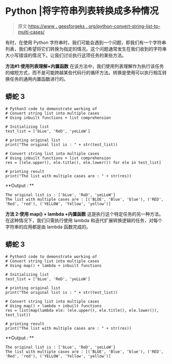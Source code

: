 # Python |将字符串列表转换成多种情况

> 原文:[https://www . geesforgeks . org/python-convert-string-list-to-multi-cases/](https://www.geeksforgeeks.org/python-convert-string-list-into-multiple-cases/)

有时，在使用 Python 字符串时，我们可能会遇到一个问题，即我们有一个字符串列表，我们希望将它们转换为指定的情况。这个问题通常发生在我们收到的字符串大小写错误的情况下。让我们讨论执行这项任务的某些方法。

**方法#1:使用列表理解+内置函数**
在该方法中，我们使用列表理解作为执行该任务的缩短方式，而不是可能跨越某些代码行的循环方法。转换是使用可以执行相互转换任务的通用内置函数进行的。

## 蟒蛇 3

```
# Python3 code to demonstrate working of
# Convert string list into multiple cases
# Using inbuilt functions + list comprehension

# Initializing list
test_list = ['bLue', 'ReD', 'yeLLoW']

# printing original list
print("The original list is : " + str(test_list))

# Convert string list into multiple cases
# Using inbuilt functions + list comprehension
res = [(ele.upper(), ele.title(), ele.lower()) for ele in test_list]

# printing result
print("The list with multiple cases are : " + str(res))
```

**Output : **

```
The original list is : ['bLue', 'ReD', 'yeLLoW']
The list with multiple cases are : [('BLUE', 'Blue', 'blue'), ('RED', 'Red', 'red'), ('YELLOW', 'Yellow', 'yellow')]
```

**方法 2:使用 map() + lambda +内置函数**
这是执行这个特定任务的另一种方法。在这种情况下，我们只需执行使用 lambda 和迭代扩展转换逻辑的任务，对每个字符串的应用都是由 lambda 函数完成的。

## 蟒蛇 3

```
# Python3 code to demonstrate working of
# Convert string list into multiple cases
# Using map() + lambda + inbuilt functions

# Initializing list
test_list = ['bLue', 'ReD', 'yeLLoW']

# printing original list
print("The original list is : " + str(test_list))

# Convert string list into multiple cases
# Using map() + lambda + inbuilt functions
res = list(map(lambda ele: (ele.upper(), ele.title(), ele.lower()), test_list))

# printing result
print("The list with multiple cases are : " + str(res))
```

**Output : **

```
The original list is : ['bLue', 'ReD', 'yeLLoW']
The list with multiple cases are : [('BLUE', 'Blue', 'blue'), ('RED', 'Red', 'red'), ('YELLOW', 'Yellow', 'yellow')]
```